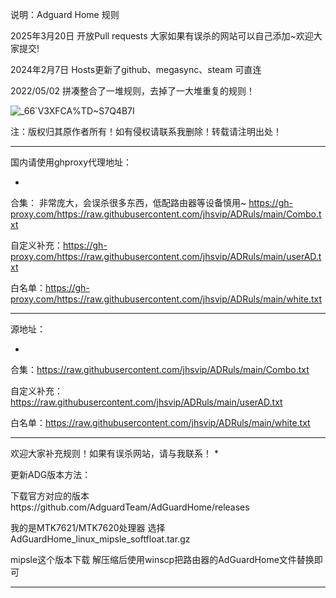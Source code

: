 说明：Adguard Home 规则

2025年3月20日 开放Pull requests 大家如果有误杀的网站可以自己添加~欢迎大家提交!

2024年2月7日 Hosts更新了github、megasync、steam 可直连

2022/05/02 拼凑整合了一堆规则，去掉了一大堆重复的规则！

![_66`V3XFCA$%TD~$S7Q4B7I](https://user-images.githubusercontent.com/63874546/166162639-49c52394-2987-4df1-a526-4618e099e2c5.png)


注：版权归其原作者所有！如有侵权请联系我删除！转载请注明出处！

****

国内请使用ghproxy代理地址：

-
合集：  非常庞大，会误杀很多东西，低配路由器等设备慎用~
https://gh-proxy.com/https://raw.githubusercontent.com/jhsvip/ADRuls/main/Combo.txt


自定义补充：https://gh-proxy.com/https://raw.githubusercontent.com/jhsvip/ADRuls/main/userAD.txt


白名单：https://gh-proxy.com/https://raw.githubusercontent.com/jhsvip/ADRuls/main/white.txt


******

源地址：

-
合集：https://raw.githubusercontent.com/jhsvip/ADRuls/main/Combo.txt


自定义补充：https://raw.githubusercontent.com/jhsvip/ADRuls/main/userAD.txt


白名单：https://raw.githubusercontent.com/jhsvip/ADRuls/main/white.txt




******

欢迎大家补充规则！如果有误杀网站，请与我联系！
*

更新ADG版本方法：


下载官方对应的版本https://github.com/AdguardTeam/AdGuardHome/releases

我的是MTK7621/MTK7620处理器 选择 AdGuardHome_linux_mipsle_softfloat.tar.gz 

mipsle这个版本下载 解压缩后使用winscp把路由器的AdGuardHome文件替换即可
*******
